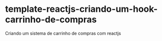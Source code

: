 # template-reactjs-criando-um-hook-carrinho-de-compras
Criando um sistema de carrinho de compras com reactjs
